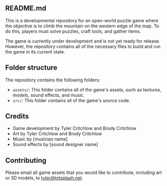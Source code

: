 ## README.md

This is a developmental repository for an open-world puzzle game where the objective is to climb the mountain on the western edge of the map. To do this, players must solve puzzles, craft tools, and gather items.

The game is currently under development and is not yet ready for release. However, the repository contains all of the necessary files to build and run the game in its current state.

## Folder structure

The repository contains the following folders:

* `assets/`: This folder contains all of the game's assets, such as textures, models, sound effects, and music.
* `src/`: This folder contains all of the game's source code.

## Credits

* Game development by Tyler Critchlow and Brody Critchlow
* Art by Tyler Critchlow and Brody Critchlow
* Music by [musician name]
* Sound effects by [sound designer name]

## Contributing

Please email all game assets that you would like to contribute, including art or 3D models, to tyler@tntsplash.net.
